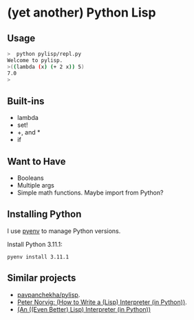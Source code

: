 # (yet another) Python Lisp

## Usage

```bash
>  python pylisp/repl.py                                                                     ─╯
Welcome to pylisp.
>((lambda (x) (+ 2 x)) 5)
7.0
>
```

## Built-ins

 - lambda
 - set!
 - +, and *
 - if
 
## Want to Have

 - Booleans
 - Multiple args
 - Simple math functions. Maybe import from Python?

## Installing Python

I use [pyenv](https://github.com/pyenv/pyenv#upgrading-with-homebrew) to manage Python versions.

Install Python 3.11.1:

```
pyenv install 3.11.1
```


## Similar projects 

 - [pavpanchekha/pylisp](https://github.com/pavpanchekha/pylisp).
 - [Peter Norvig: (How to Write a (Lisp) Interpreter (in Python))](https://norvig.com/lispy.html).
 - [(An ((Even Better) Lisp) Interpreter (in Python))](https://norvig.com/lispy2.html)
